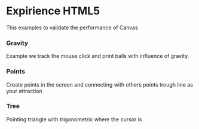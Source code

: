 Expirience HTML5
================

This examples to validate the performance of Canvas

### Gravity
Example we track the mouse click and print balls with influence of gravity.

### Points
Create points in the screen and connecting with others points trough line as your attraction

### Tree
Pointing triangle with trigonometric where the cursor is